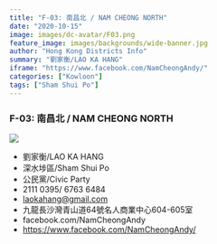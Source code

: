 ```yaml
---
title: "F-03: 南昌北 / NAM CHEONG NORTH"
date: "2020-10-15"
image: images/dc-avatar/F03.png
feature_image: images/backgrounds/wide-banner.jpg
author: "Hong Kong Districts Info"
summary: "劉家衡/LAO KA HANG"
iframe: "https://www.facebook.com/NamCheongAndy/"
categories: ["Kowloon"]
tags: ["Sham Shui Po"]
---
```


### F-03: 南昌北 / NAM CHEONG NORTH  
![](/images/dc-avatar/F03.png)  

 - 劉家衡/LAO KA HANG  
 - 深水埗區/Sham Shui Po  
 - 公民黨/Civic Party  
 - 2111 0395/ 6763 6484  
 - laokahang@gmail.com  
 - 九龍長沙灣青山道64號名人商業中心604-605室  
 - facebook.com/NamCheongAndy  
 - https://www.facebook.com/NamCheongAndy/
